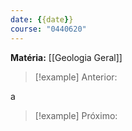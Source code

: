```yaml
---
date: {{date}}
course: "0440620"
---
```

**Matéria:** [[Geologia Geral]]

>[!example] Anterior:

a

>[!example] Próximo:
>